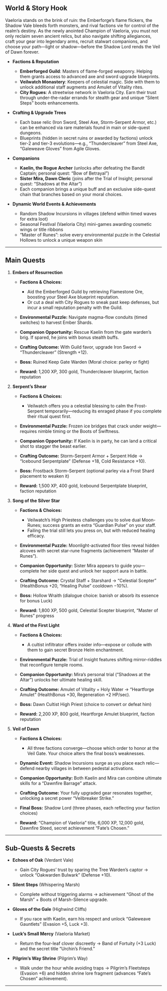 
## World & Story Hook

Vaeloria stands on the brink of ruin: the Emberforge’s flame flickers, the Shadow Vale bleeds forth monsters, and rival factions vie for control of the realm’s destiny. As the newly anointed Champion of Vaeloria, you must not only reclaim seven ancient relics, but also navigate shifting allegiances, craft your gear into legendary arms, recruit stalwart companions, and choose your path—light or shadow—before the Shadow Lord rends the Veil of Dawn forever.

* **Factions & Reputation**

  * **Emberforged Guild**: Masters of flame-forged weaponry. Helping them grants access to advanced axe and sword upgrade blueprints.
  * **Veilwatch Monastery**: Keepers of celestial magic. Side with them to unlock additional staff augments and Amulet of Vitality rites.
  * **City Rogues**: A streetwise network in Vaeloria City. Earn their trust through under-the-radar errands for stealth gear and unique “Silent Steps” boots enhancements.

* **Crafting & Upgrade Trees**

  * Each base relic (Iron Sword, Steel Axe, Storm-Serpent Armor, etc.) can be enhanced via rare materials found in main or side-quest dungeons.
  * Blueprints (hidden in secret ruins or awarded by factions) unlock tier-2 and tier-3 evolutions—e.g., “Thundercleaver” from Steel Axe, “Galeweave Gloves” from Agile Gloves.

* **Companions**

  * **Kaelin, the Rogue Archer** (unlocks after defeating the Bandit Captain; personal quest: “Bow of Betrayal”)
  * **Sister Mira, Dawn Cleric** (joins after the Trial of Insight; personal quest: “Shadows at the Altar”)
  * Each companion brings a unique buff and an exclusive side-quest chain that branches based on your moral choices.

* **Dynamic World Events & Achievements**

  * Random Shadow Incursions in villages (defend within timed waves for extra loot)
  * Seasonal Festival (Vaeloria City) mini-games awarding cosmetic wings or title ribbons
  * “Master of Runes”: solve every environmental puzzle in the Celestial Hollows to unlock a unique weapon skin

---

## Main Quests

1. **Embers of Resurrection**

   * **Factions & Choices:**

     * Aid the Emberforged Guild by retrieving Flamestone Ore, boosting your Steel Axe blueprint reputation.
     * Or cut a deal with City Rogues to sneak past keep defenses, but incur a small reputation penalty with the Guild.
   * **Environmental Puzzle:** Navigate magma-flow conduits (timed switches) to harvest Ember Shards.
   * **Companion Opportunity:** Rescue Kaelin from the gate warden’s brig. If spared, he joins with bonus stealth buffs.
   * **Crafting Outcome:** With Guild favor, upgrade Iron Sword → “Thundercleaver” (Strength +12).
   * **Boss:** Ruined Keep Gate Warden (Moral choice: parley or fight)
   * **Reward:** 1,200 XP, 300 gold, Thundercleaver blueprint, faction reputation

2. **Serpent’s Shear**

   * **Factions & Choices:**

     * Veilwatch offers you a celestial blessing to calm the Frost-Serpent temporarily—reducing its enraged phase if you complete their ritual quest first.
   * **Environmental Puzzle:** Frozen ice bridges that crack under weight—requires nimble timing or the Boots of Swiftness.
   * **Companion Opportunity:** If Kaelin is in party, he can land a critical shot to stagger the beast earlier.
   * **Crafting Outcome:** Storm-Serpent Armor + Serpent Hide → “Icebound Serpentplate” (Defense +18, Cold Resistance +10).
   * **Boss:** Frostback Storm-Serpent (optional parley via a Frost Shard placement to weaken it)
   * **Reward:** 1,500 XP, 400 gold, Icebound Serpentplate blueprint, faction reputation

3. **Song of the Silver Star**

   * **Factions & Choices:**

     * Veilwatch’s High Priestess challenges you to solve dual Moon-Runes; success grants an extra “Guardian Pulse” on your staff.
     * Failing the trial still lets you press on, but with reduced healing efficacy.
   * **Environmental Puzzle:** Moonlight-activated floor tiles reveal hidden alcoves with secret star-rune fragments (achievement “Master of Runes”).
   * **Companion Opportunity:** Sister Mira appears to guide you—complete her side quest and unlock her support aura in battle.
   * **Crafting Outcome:** Crystal Staff + Starshard → “Celestial Scepter” (HealthBonus +20, “Healing Pulse” cooldown −10%).
   * **Boss:** Hollow Wraith (dialogue choice: banish or absorb its essence for bonus Luck)
   * **Reward:** 1,800 XP, 500 gold, Celestial Scepter blueprint, “Master of Runes” progress

4. **Ward of the First Light**

   * **Factions & Choices:**

     * A cultist infiltrator offers insider info—expose or collude with them to gain secret Bronze Helm enchantment.
   * **Environmental Puzzle:** Trial of Insight features shifting mirror-riddles that reconfigure temple rooms.
   * **Companion Opportunity:** Mira’s personal trial (“Shadows at the Altar”) unlocks her ultimate healing skill.
   * **Crafting Outcome:** Amulet of Vitality + Holy Water → “Heartforge Amulet” (HealthBonus +30, Regeneration +2 HP/sec).
   * **Boss:** Dawn Cultist High Priest (choice to convert or defeat him)
   * **Reward:** 2,200 XP, 800 gold, Heartforge Amulet blueprint, faction reputation

5. **Veil of Dawn**

   * **Factions & Choices:**

     * All three factions converge—choose which order to honor at the Veil Gate. Your choice alters the final boss’s weaknesses.
   * **Dynamic Event:** Shadow Incursions surge as you place each relic—defend nearby villages in between pedestal activations.
   * **Companion Opportunity:** Both Kaelin and Mira can combine ultimate skills for a “Dawnfire Barrage” attack.
   * **Crafting Outcome:** Your fully upgraded gear resonates together, unlocking a secret power “Veilbreaker Strike.”
   * **Final Boss:** Shadow Lord (three phases, each reflecting your faction choices)
   * **Reward:** “Champion of Vaeloria” title, 6,000 XP, 12,000 gold, Dawnfire Steed, secret achievement “Fate’s Chosen.”

---

## Sub-Quests & Secrets

* **Echoes of Oak** (Verdant Vale)

  * Gain City Rogues’ trust by sparing the Tree Warden’s captor → unlock “Oakwarden Bulwark” (Defense +10).

* **Silent Steps** (Whispering Marsh)

  * Complete without triggering alarms → achievement “Ghost of the Marsh” + Boots of Marsh-Silence upgrade.

* **Gloves of the Gale** (Highwind Cliffs)

  * If you race with Kaelin, earn his respect and unlock “Galeweave Gauntlets” (Evasion +5, Luck +3).

* **Luck’s Small Mercy** (Vaeloria Market)

  * Return the four-leaf clover discreetly → Band of Fortuity (+3 Luck) and the secret title “Urchin’s Friend.”

* **Pilgrim’s Way Shrine** (Pilgrim’s Way)

  * Walk under the hour while avoiding traps → Pilgrim’s Fleetsteps (Evasion +6) and hidden shrine lore fragment (advances “Fate’s Chosen” achievement).

---
